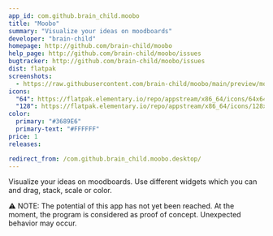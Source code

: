 ```yaml
---
app_id: com.github.brain_child.moobo
title: "Moobo"
summary: "Visualize your ideas on moodboards"
developer: "brain·​child"
homepage: http://github.com/brain-child/moobo
help_page: http://github.com/brain-child/moobo/issues
bugtracker: http://github.com/brain-child/moobo/issues
dist: flatpak
screenshots:
  - https://raw.githubusercontent.com/brain-child/moobo/main/preview/moobo_light.png
icons:
  "64": https://flatpak.elementary.io/repo/appstream/x86_64/icons/64x64/com.github.brain_child.moobo.png
  "128": https://flatpak.elementary.io/repo/appstream/x86_64/icons/128x128/com.github.brain_child.moobo.png
color:
  primary: "#3689E6"
  primary-text: "#FFFFFF"
price: 1
releases:

redirect_from: /com.github.brain_child.moobo.desktop/
---
```


<p>Visualize your ideas on moodboards. Use different widgets which you can and drag, stack, scale or color.</p>
<p>⚠ NOTE: The potential of this app has not yet been reached. At the moment, the program is considered as proof of concept. Unexpected behavior may occur.</p>